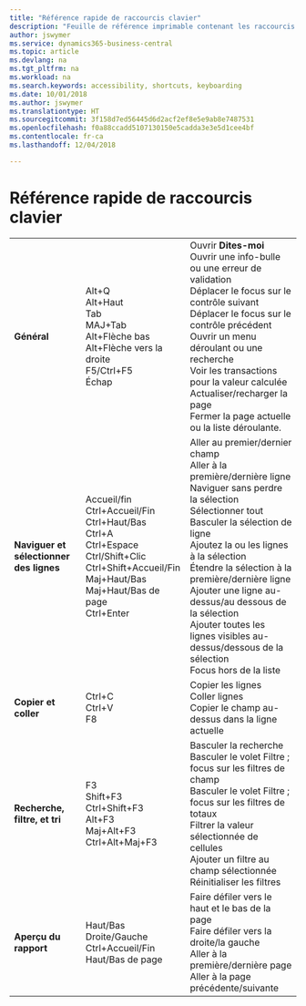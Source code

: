 ```yaml
---
title: "Référence rapide de raccourcis clavier"
description: "Feuille de référence imprimable contenant les raccourcis clavier les plus populaires."
author: jswymer
ms.service: dynamics365-business-central
ms.topic: article
ms.devlang: na
ms.tgt_pltfrm: na
ms.workload: na
ms.search.keywords: accessibility, shortcuts, keyboarding
ms.date: 10/01/2018
ms.author: jswymer
ms.translationtype: HT
ms.sourcegitcommit: 3f158d7ed56445d6d2acf2ef8e5e9ab8e7487531
ms.openlocfilehash: f0a88ccadd5107130150e5cadda3e3e5d1cee4bf
ms.contentlocale: fr-ca
ms.lasthandoff: 12/04/2018

---
```


# <a name="keyboard-shortcuts-quick-reference"></a>Référence rapide de raccourcis clavier

||||  
|----------------|-----------|----------------|
|**Général**|Alt+Q<br />Alt+Haut<br />Tab<br />MAJ+Tab<br />Alt+Flèche bas<br />Alt+Flèche vers la droite<br />F5/Ctrl+F5<br />Échap|Ouvrir **Dites-moi**<br />Ouvrir une info-bulle ou une erreur de validation<br />Déplacer le focus sur le contrôle suivant<br />Déplacer le focus sur le contrôle précédent<br />Ouvrir un menu déroulant ou une recherche<br />Voir les transactions pour la valeur calculée<br />Actualiser/recharger la page<br />Fermer la page actuelle ou la liste déroulante.|
|**Naviguer et sélectionner des lignes**| Accueil/fin<br />Ctrl+Accueil/Fin <br />Ctrl+Haut/Bas<br />Ctrl+A <br />Ctrl+Espace<br />Ctrl/Shift+Clic<br />Ctrl+Shift+Accueil/Fin<br />Maj+Haut/Bas<br />Maj+Haut/Bas de page<br />Ctrl+Enter| Aller au premier/dernier champ<br />Aller à la première/dernière ligne<br />Naviguer sans perdre la sélection<br />Sélectionner tout<br />Basculer la sélection de ligne<br /> Ajoutez la ou les lignes à la sélection<br />Étendre la sélection à la première/dernière ligne<br />Ajouter une ligne au-dessus/au dessous de la sélection<br />Ajouter toutes les lignes visibles au-dessus/dessous de la sélection<br />Focus hors de la liste|
|**Copier et coller**|Ctrl+C<br />Ctrl+V<br />F8|Copier les lignes<br />Coller lignes<br />Copier le champ au-dessus dans la ligne actuelle|
|**Recherche, filtre, et tri**|F3<br />Shift+F3<br />Ctrl+Shift+F3<br />Alt+F3<br />Maj+Alt+F3<br />Ctrl+Alt+Maj+F3|Basculer la recherche<br />Basculer le volet Filtre ; focus sur les filtres de champ<br />Basculer le volet Filtre ; focus sur les filtres de totaux<br />Filtrer la valeur sélectionnée de cellules<br />Ajouter un filtre au champ sélectionnée<br />Réinitialiser les filtres|
|**Aperçu du rapport**|Haut/Bas<br />Droite/Gauche<br />Ctrl+Accueil/Fin<br />Haut/Bas de page|Faire défiler vers le haut et le bas de la page<br />Faire défiler vers la droite/la gauche <br />Aller à la première/dernière page<br />Aller à la page précédente/suivante|


